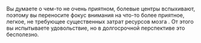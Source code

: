 Вы думаете о чем-то не очень приятном, болевые центры вспыхивают, поэтому вы переносите фокус внимания на что-то более приятное, легкое, не требующее существенных затрат ресурсов мозга . От этого вы испытываете удовольствие, но в долгосрочной перспективе это бесполезно.
